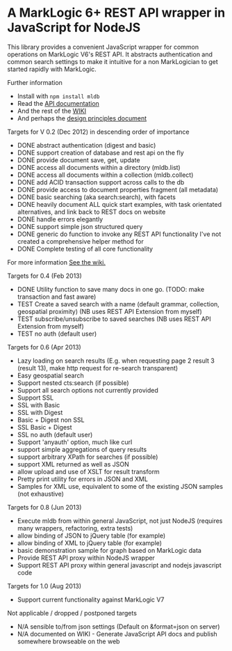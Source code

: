 # A MarkLogic 6+ REST API wrapper in JavaScript for NodeJS

This library provides a convenient JavaScript wrapper for common operations on MarkLogic V6's REST API. It abstracts authentication and common search settings to make it intuitive for a non MarkLogician to get started rapidly with MarkLogic.

Further information
 - Install with `npm install mldb`
 - Read the [API documentation](https://github.com/adamfowleruk/mldb/wiki/Api)
 - And the rest of the [WIKI](https://github.com/adamfowleruk/mldb/wiki)
 - And perhaps the [design principles document](https://github.com/adamfowleruk/mldb/wiki/Design)

Targets for V 0.2 (Dec 2012) in descending order of importance
 - DONE abstract authentication (digest and basic) 
 - DONE support creation of database and rest api on the fly
 - DONE provide document save, get, update
 - DONE access all documents within a directory (mldb.list)
 - DONE access all documents within a collection (mldb.collect)
 - DONE add ACID transaction support across calls to the db
 - DONE provide access to document properties fragment (all metadata)
 - DONE basic searching (aka search:search), with facets
 - DONE heavily document ALL quick start examples, with task orientated alternatives, and link back to REST docs on website
 - DONE handle errors elegantly
 - DONE support simple json structured query
 - DONE generic do function to invoke any REST API functionality I've not created a comprehensive helper method for
 - DONE Complete testing of all core functionality

For more information [See the wiki.](/adamfowleruk/mldb/wiki)

Targets for 0.4 (Feb 2013)
 - DONE Utility function to save many docs in one go. (TODO: make transaction and fast aware)
 - TEST Create a saved search with a name (default grammar, collection, geospatial proximity) (NB uses REST API Extension from myself)
 - TEST subscribe/unsubscribe to saved searches (NB uses REST API Extension from myself)
 - TEST no auth (default user)
 
Targets for 0.6 (Apr 2013)
 - Lazy loading on search results (E.g. when requesting page 2 result 3 (result 13), make http request for re-search transparent)
 - Easy geospatial search
 - Support nested cts:search (if possible)
 - Support all search options not currently provided
 - Support SSL
 - SSL with Basic
 - SSL with Digest
 - Basic + Digest non SSL
 - SSL Basic + Digest
 - SSL no auth (default user)
 - Support 'anyauth' option, much like curl
 - support simple aggregations of query results
 - support arbitrary XPath for searches (if possible)
 - support XML returned as well as JSON
 - allow upload and use of XSLT for result transform
 - Pretty print utility for errors in JSON and XML
 - Samples for XML use, equivalent to some of the existing JSON samples (not exhaustive)
 
Targets for 0.8 (Jun 2013)
 - Execute mldb from within general JavaScript, not just NodeJS (requires many wrappers, refactoring, extra tests)
 - allow binding of JSON to jQuery table (for example)
 - allow binding of XML to jQuery table (for example)
 - basic demonstration sample for graph based on MarkLogic data
 - Provide REST API proxy within NodeJS wrapper
 - Support REST API proxy within general javascript and nodejs javascript code

Targets for 1.0 (Aug 2013)
 - Support current functionality against MarkLogic V7

Not applicable / dropped / postponed targets
 - N/A sensible to/from json settings (Default on &format=json on server)
 - N/A documented on WIKI - Generate JavaScript API docs and publish somewhere browseable on the web